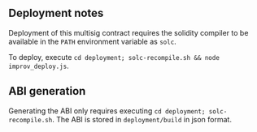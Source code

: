 ## Deployment notes

Deployment of this multisig contract requires the solidity compiler to be available in the `PATH` environment variable as `solc`.

To deploy, execute `cd deployment; solc-recompile.sh && node improv_deploy.js`.

## ABI generation

Generating the ABI only requires executing `cd deployment; solc-recompile.sh`. The ABI is stored in `deployment/build` in json format.